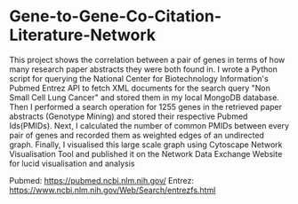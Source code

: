 # Gene-to-Gene-Co-Citation-Literature-Network
This project shows the correlation between a pair of genes in terms of how many research paper abstracts they were both found in.
I wrote a Python script for querying the National Center for Biotechnology Information's Pubmed Entrez API to fetch XML documents for the search query "Non Small Cell Lung Cancer" and stored them in my local MongoDB database. Then I performed a search operation for 1255 genes in the retrieved paper abstracts (Genotype Mining) and stored their respective Pubmed Ids(PMIDs). Next, I calculated the number of common PMIDs between every pair of genes and recorded them as weighted edges of an undirected graph.
Finally, I visualised this large scale graph using Cytoscape Network Visualisation Tool and published it on the Network Data Exchange Website for lucid visualisation and analysis

Pubmed:
https://pubmed.ncbi.nlm.nih.gov/
Entrez:
https://www.ncbi.nlm.nih.gov/Web/Search/entrezfs.html
